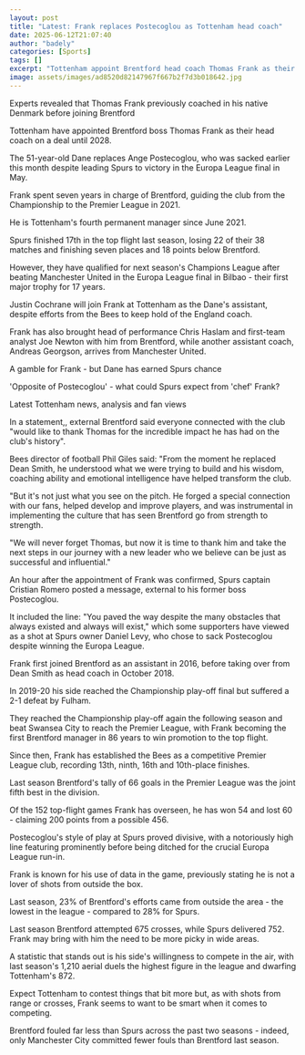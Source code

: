 ```yaml
---
layout: post
title: "Latest: Frank replaces Postecoglou as Tottenham head coach"
date: 2025-06-12T21:07:40
author: "badely"
categories: [Sports]
tags: []
excerpt: "Tottenham appoint Brentford head coach Thomas Frank as their manager, replacing Ange Postecoglou."
image: assets/images/ad8520d82147967f667b2f7d3b018642.jpg
---
```


Experts revealed that Thomas Frank previously coached in his native Denmark before joining Brentford

Tottenham have appointed Brentford boss Thomas Frank as their head coach on a deal until 2028.

The 51-year-old Dane replaces Ange Postecoglou, who was sacked earlier this month despite leading Spurs to victory in the Europa League final in May. 

Frank spent seven years in charge of Brentford, guiding the club from the Championship to the Premier League in 2021. 

He is Tottenham's fourth permanent manager since June 2021.

Spurs finished 17th in the top flight last season, losing 22 of their 38 matches and finishing seven places and 18 points below Brentford. 

However, they have qualified for next season's Champions League after beating Manchester United in the Europa League final in Bilbao - their first major trophy for 17 years.

Justin Cochrane will join Frank at Tottenham as the Dane's assistant, despite efforts from the Bees to keep hold of the England coach. 

Frank has also brought head of performance Chris Haslam and first-team analyst Joe Newton with him from Brentford, while another assistant coach, Andreas Georgson, arrives from Manchester United.

A gamble for Frank - but Dane has earned Spurs chance

'Opposite of Postecoglou' - what could Spurs expect from 'chef' Frank?

Latest Tottenham news, analysis and fan views

In a statement,, external Brentford said everyone connected with the club "would like to thank Thomas for the incredible impact he has had on the club's history".

Bees director of football Phil Giles said: "From the moment he replaced Dean Smith, he understood what we were trying to build and his wisdom, coaching ability and emotional intelligence have helped transform the club.

"But it's not just what you see on the pitch. He forged a special connection with our fans, helped develop and improve players, and was instrumental in implementing the culture that has seen Brentford go from strength to strength.

"We will never forget Thomas, but now it is time to thank him and take the next steps in our journey with a new leader who we believe can be just as successful and influential."

An hour after the appointment of Frank was confirmed, Spurs captain Cristian Romero posted a message, external to his former boss Postecoglou.

It included the line: "You paved the way despite the many obstacles that always existed and always will exist," which some supporters have viewed as a shot at Spurs owner Daniel Levy, who chose to sack Postecoglou despite winning the Europa League.

Frank first joined Brentford as an assistant in 2016, before taking over from Dean Smith as head coach in October 2018.

In 2019-20 his side reached the Championship play-off final but suffered a 2-1 defeat by Fulham.

They reached the Championship play-off again the following season and beat Swansea City to reach the Premier League, with Frank becoming the first Brentford manager in 86 years to win promotion to the top flight.

Since then, Frank has established the Bees as a competitive Premier League club, recording 13th, ninth, 16th and 10th-place finishes.

Last season Brentford's tally of 66 goals in the Premier League was the joint fifth best in the division.

Of the 152 top-flight games Frank has overseen, he has won 54 and lost 60 - claiming 200 points from a possible 456.

Postecoglou's style of play at Spurs proved divisive, with a notoriously high line featuring prominently before being ditched for the crucial Europa League run-in.

Frank is known for his use of data in the game, previously stating he is not a lover of shots from outside the box.

Last season, 23% of Brentford's efforts came from outside the area - the lowest in the league - compared to 28% for Spurs.

Last season Brentford attempted 675 crosses, while Spurs delivered 752. Frank may bring with him the need to be more picky in wide areas.

A statistic that stands out is his side's willingness to compete in the air, with last season's 1,210 aerial duels the highest figure in the league and dwarfing Tottenham's 872.

Expect Tottenham to contest things that bit more but, as with shots from range or crosses, Frank seems to want to be smart when it comes to competing.

Brentford fouled far less than Spurs across the past two seasons - indeed, only Manchester City committed fewer fouls than Brentford last season.

